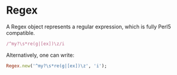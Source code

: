 # Regex

A Regex object represents a regular expression, which is fully Perl5 compatible.

```ruby
/^my?\s*re(g|[ex])\z/i
```

Alternatively, one can write:

```ruby
Regex.new('^my?\s*re(g|[ex])\z', 'i');
```
